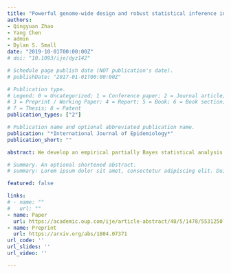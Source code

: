 ```yaml
---
title: "Powerful genome-wide design and robust statistical inference in two-sample summary-data Mendelian randomization"
authors:
- Qingyuan Zhao
- Yang Chen
- admin
- Dylan S. Small 
date: "2019-10-01T00:00:00Z"
# doi: "10.1093/ije/dyz142"

# Schedule page publish date (NOT publication's date).
# publishDate: "2017-01-01T00:00:00Z"

# Publication type.
# Legend: 0 = Uncategorized; 1 = Conference paper; 2 = Journal article;
# 3 = Preprint / Working Paper; 4 = Report; 5 = Book; 6 = Book section;
# 7 = Thesis; 8 = Patent
publication_types: ["2"]

# Publication name and optional abbreviated publication name.
publication: "*International Journal of Epidemiology*"
publication_short: ""

abstract: We develop an empirical partially Bayes statistical analysis approach where instruments are weighted according to their strength; thus weak instruments bring less variation to the estimator. The estimator is highly efficient with many weak genetic instruments and is robust to balanced and/or sparse pleiotropy. We apply our method to estimate the causal effect of body mass index (BMI) and major blood lipids on cardiovascular disease outcomes, and obtain substantially shorter confidence intervals (CIs). In particular, the estimated causal odds ratio of BMI on ischaemic stroke is $1.19$ ($0.95&#37$ CI&#58 P-value $<0.001$); the estimated causal odds ratio of high-density lipoprotein cholesterol (HDL-C) on coronary artery disease (CAD) is $0.78$ (P-value $<0.001$). However, the estimated effect of HDL-C attenuates and become statistically non-significant when we only use strong instruments.

# Summary. An optional shortened abstract.
# summary: Lorem ipsum dolor sit amet, consectetur adipiscing elit. Duis posuere tellus ac convallis placerat. Proin tincidunt magna sed ex sollicitudin condimentum.

featured: false

links:
# - name: ""
#   url: ""
- name: Paper
  url: https://academic.oup.com/ije/article-abstract/48/5/1478/5531250?redirectedFrom=fulltext
- name: Preprint
  url: https://arxiv.org/abs/1804.07371
url_code: ''
url_slides: ''
url_video: ''

---
```





